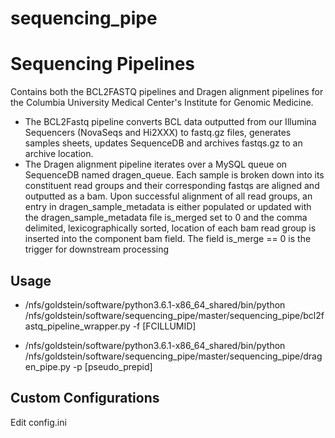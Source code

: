 # sequencing_pipe
<h1>Sequencing Pipelines</h1>
Contains both the BCL2FASTQ pipelines and Dragen alignment pipelines for the Columbia University Medical Center's Institute for Genomic 
Medicine.  

* The BCL2Fastq pipeline converts BCL data outputted from our Illumina Sequencers (NovaSeqs and Hi2XXX) to fastq.gz files, generates 
samples sheets, updates SequenceDB and archives fastqs.gz to an archive location.
* The Dragen alignment pipeline iterates over a MySQL queue on SequenceDB named dragen_queue.  Each sample is broken down into its 
constituent read groups and their corresponding fastqs are aligned and outputted as a bam.  Upon successful alignment of all read groups,
an entry in dragen_sample_metadata is either populated or updated with the dragen_sample_metadata file is_merged set to 0 and the comma 
delimited, lexicographically sorted, location of each bam read group is inserted into the component bam field.  The field is_merge == 0 is 
the trigger for downstream processing

<h2>Usage</h2>

* /nfs/goldstein/software/python3.6.1-x86_64_shared/bin/python /nfs/goldstein/software/sequencing_pipe/master/sequencing_pipe/bcl2fastq_pipeline_wrapper.py -f [FCILLUMID]

* /nfs/goldstein/software/python3.6.1-x86_64_shared/bin/python /nfs/goldstein/software/sequencing_pipe/master/sequencing_pipe/dragen_pipe.py -p [pseudo_prepid]

<h2>Custom Configurations</h2>
Edit config.ini

